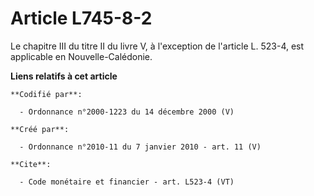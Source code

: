 # Article L745-8-2

Le chapitre III du titre II du livre V, à l'exception de l'article L. 523-4, est applicable en Nouvelle-Calédonie.

**Liens relatifs à cet article**

	**Codifié par**:

	  - Ordonnance n°2000-1223 du 14 décembre 2000 (V)

	**Créé par**:

	  - Ordonnance n°2010-11 du 7 janvier 2010 - art. 11 (V)

	**Cite**:

	  - Code monétaire et financier - art. L523-4 (VT)
